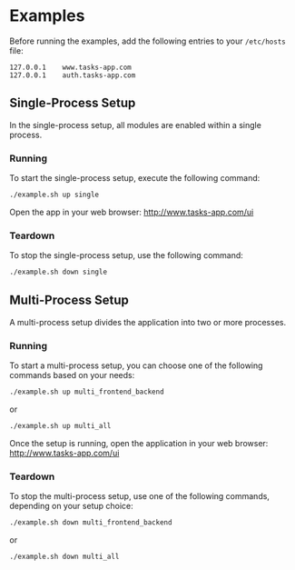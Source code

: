 # Examples

Before running the examples, add the following entries to your `/etc/hosts` file:

```
127.0.0.1    www.tasks-app.com
127.0.0.1    auth.tasks-app.com
```

## Single-Process Setup

In the single-process setup, all modules are enabled within a single process.

### Running

To start the single-process setup, execute the following command:

```bash
./example.sh up single
```

Open the app in your web browser: http://www.tasks-app.com/ui

### Teardown

To stop the single-process setup, use the following command:

```bash
./example.sh down single
```

## Multi-Process Setup

A multi-process setup divides the application into two or more processes.

### Running

To start a multi-process setup, you can choose one of the following commands based on your needs:

```bash
./example.sh up multi_frontend_backend
```

or

```bash
./example.sh up multi_all
```

Once the setup is running, open the application in your web browser: http://www.tasks-app.com/ui

### Teardown

To stop the multi-process setup, use one of the following commands, depending on your setup choice:

```bash
./example.sh down multi_frontend_backend
```

or

```bash
./example.sh down multi_all
```
